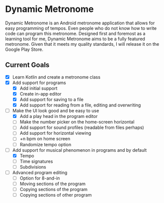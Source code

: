 # Dynamic Metronome
Dynamic Metronome is an Android metronome application that allows for easy programming of tempos. Even people who do not know how to write code can program this metronome. Designed first and foremost as a learning tool for me, Dynamic Metronome aims to be a fully featured metronome. Given that it meets my quality standards, I will release it on the Google Play Store.

## Current Goals
- [x] Learn Kotlin and create a metronome class
- [x] Add support for programs
  - [x] Add initial support
  - [x] Create in-app editor
  - [x] Add support for saving to a file
  - [x] Add support for reading from a file, editing and overwriting
- [ ] Make the UI look good and be easy to use
  - [x] Add a play head in the program editor
  - [ ] Make the number picker on the home-screen horizontal
  - [ ] Add support for sound profiles (readable from files perhaps)
  - [ ] Add support for horizontal viewing
  - [ ] +n bpm on home screen
  - [ ] Randomize tempo option
- [ ] Add support for musical phenomenon in programs and by default
  - [x] Tempo
  - [ ] Time signatures
  - [ ] Subdivisions
- [ ] Advanced program editing
  - [ ] Option for 8-and-in
  - [ ] Moving sections of the program
  - [ ] Copying sections of the program
  - [ ] Copying sections of other program